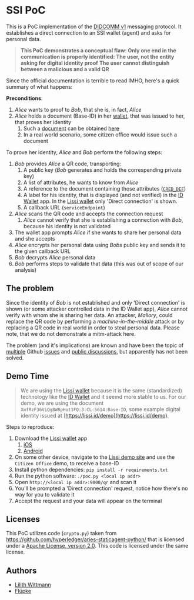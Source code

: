 # SSI PoC

This is a PoC implementation of the [DIDCOMM v1](https://identity.foundation/didcomm-messaging/spec/) messaging protocol.
It establishes a direct connection to an SSI wallet (agent) and asks for personal data.

> **This PoC demonstrates a conceptual flaw: Only one end in the communication is properly identified: The user, not the entity asking for digital identity proof**
> **The user cannot distinguish between a malicious and a valid QR**

Since the official documentation is terrible to read IMHO, here's a quick summary of what happens:

**Preconditions**:
1. *Alice* wants to proof to *Bob*, that she is, in fact, *Alice*
2. *Alice* holds a document (Base-ID) in her [wallet](https://lissi.id/), that was issued to her, that proves her identity
    1. Such a [document](https://webcache.googleusercontent.com/search?q=cache:BiBK6OBZBFwJ:https://idunion.esatus.com/tx/IDunion_Test/domain/5620) can be obtained [here](https://lissi.id/demo)
    2. In a real world scenario, some citizen office would issue such a document

To prove her identity, *Alice* and *Bob* perform the following steps:
1. *Bob* provides *Alice* a QR code, transporting:
    1. A public key (*Bob* generates and holds the correspending private key)
    2. A list of attributes, he wants to know from *Alice*
    3. A reference to the document containing those attributes ([`CRED_DEF`](https://hyperledger-indy.readthedocs.io/projects/node/en/latest/requests-new.html?highlight=CRED_DEF#claim-def))
    4. A label for his identity, that is displayed (and not verified) in the [ID Wallet](https://www.bundesregierung.de/breg-de/suche/e-id-1962112) app. In the [Lissi wallet](https://lissi.id/) only 'Direct connection' is shown.
    5. A callback URL (`serviceEndpoint`)
2. *Alice* scans the QR code and accepts the connection request
    1. *Alice* cannot verify that she is establishing a connection with *Bob*, because his identity is not validated
3. The wallet app prompts *Alice* if she wants to share her personal data and she accepts
4. *Alice* encrypts her personal data using *Bobs* public key and sends it to the given callback URL
5. *Bob* decrypts *Alice* personal data
6. *Bob* performs steps to validate that data (this was out of scope of our analysis)

## The problem
Since the identity of *Bob* is not established and only 'Direct connection' is shown (or some attacker controlled data in the ID Wallet app), *Alice* cannot verify with whom she is sharing her data.
An attacker, *Mallory*, could replace the QR code by performing a *machine-in-the-middle* attack or by replacing a QR code in real world in order to steal personal data. Please note, that we do not demonstrate a mitm-attack here.

The problem (and it's implications) are known and have been the topic of [multiple](https://github.com/decentralized-identity/didcomm-messaging/issues/41) Github [issues](https://github.com/hyperledger/aries-rfcs/issues/473) and [public discussions](https://lists.hyperledger.org/g/indy/topic/31208810), but apparently has not been solved.

## Demo Time
> We are using the [Lissi wallet](https://lissi.id/) because it is the same (standardized) technology like the [ID Wallet](https://www.bundesregierung.de/breg-de/suche/e-id-1962112) and it seemd more stable to us.
> For our demo, we are using the document `XmfRzF36ViQg8W8pHot1FQ:3:CL:5614:Base-ID`, some example digital identity issued at [https://lissi.id/demo](https://lissi.id/demo).

Steps to reproduce:
1. Download the [Lissi wallet](https://lissi.id/) app
    1. [iOS](https://apps.apple.com/app/lissi-wallet/id1529848685)
    2. [Android](https://play.google.com/store/apps/details?id=io.lissi.mobile.android)
2. On some other device, navigate to the [Lissi demo site](https://lissi.id/demo) and use the `Citizen Office` demo, to receive a base-ID
3. Install python dependencies: `pip install -r requirements.txt`
4. Run the python software: `./poc.py <local ip addr>`
5. Open `http://<local ip addr>:9000/qr` and scan it
6. You'll be prompted a 'Direct connection' request, notice how there's no way for you to validate it
7. Accept the request and your data will appear on the terminal

## Licenses
This PoC utilizes code (`crypto.py`) taken from https://github.com/hyperledger/aries-staticagent-python/ that is licensed under a [Apache License, version 2.0](https://www.apache.org/licenses/LICENSE-2.0).
This code is licensed under the same license.

## Authors
* [Lilith Wittmann](https://twitter.com/LilithWittmann)
* [Flüpke](https://twitter.com/fluepke)
